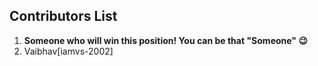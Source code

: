 ## Contributors List

1. **Someone who will win this position! You can be that "Someone" :wink:**
2. Vaibhav[iamvs-2002]
